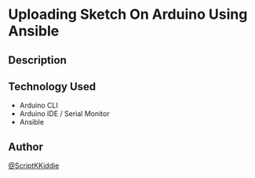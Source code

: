 # Uploading Sketch On Arduino Using Ansible

## Description

## Technology Used
- Arduino CLI
- Arduino IDE / Serial Monitor
- Ansible

## Author

[@ScriptKKiddie](https://github.com/ScriptKKiddie)
